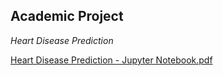 ## Academic Project
*Heart Disease Prediction*

[Heart Disease Prediction - Jupyter Notebook.pdf](https://github.com/user-attachments/files/16957750/Heart.Disease.Prediction.-.Jupyter.Notebook.pdf)
